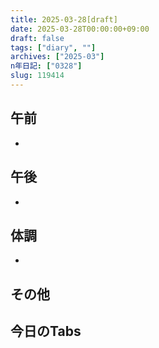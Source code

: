 ```yaml
---
title: 2025-03-28[draft]
date: 2025-03-28T00:00:00+09:00
draft: false
tags: ["diary", ""]
archives: ["2025-03"]
n年日記: ["0328"]
slug: 119414
---
```

## 午前
- 
## 午後
- 
## 体調
- 
## その他
## 今日のTabs